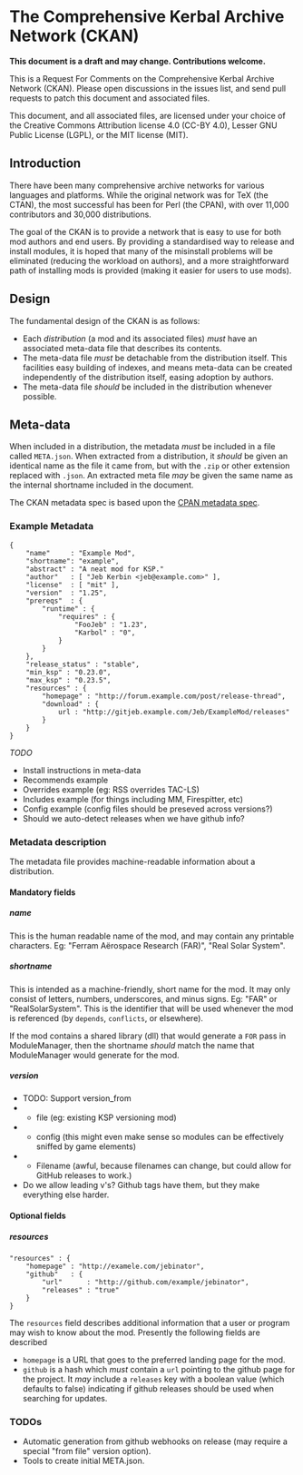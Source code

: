 # The Comprehensive Kerbal Archive Network (CKAN)

**This document is a draft and may change. Contributions welcome.**

This is a Request For Comments on the Comprehensive Kerbal Archive
Network (CKAN). Please open discussions in the issues list, and
send pull requests to patch this document and associated files.

This document, and all associated files, are licensed under your
choice of the Creative Commons Attribution license 4.0 (CC-BY 4.0),
Lesser GNU Public License (LGPL), or the MIT license (MIT).

## Introduction

There have been many comprehensive archive networks for various
languages and platforms. While the original network was for TeX
(the CTAN), the most successful has been for Perl (the CPAN),
with over 11,000 contributors and 30,000 distributions.

The goal of the CKAN is to provide a network that is easy to use
for both mod authors and end users. By providing a standardised way
to release and install modules, it is hoped that many of the misinstall
problems will be eliminated (reducing the workload on authors), and
a more straightforward path of installing mods is provided (making
it easier for users to use mods).

## Design

The fundamental design of the CKAN is as follows:

- Each *distribution* (a mod and its associated files) *must* have an
  associated meta-data file that describes its contents.
- The meta-data file *must* be detachable from the distribution
  itself. This facilities easy building of indexes, and means meta-data
  can be created independently of the distribution itself, easing
  adoption by authors.
- The meta-data file *should* be included in the distribution whenever
  possible.

## Meta-data

When included in a distribution, the metadata *must* be included
in a file called `META.json`. When extracted from a distribution,
it *should* be given an identical name as the file it came from, but
with the `.zip` or other extension replaced with `.json`. An extracted
meta file *may* be given the same name as the internal shortname
included in the document.

The CKAN metadata spec is based upon the
[CPAN metadata spec](https://metacpan.org/pod/CPAN::Meta::Spec).

### Example Metadata

    {
        "name"     : "Example Mod",
        "shortname": "example",
        "abstract" : "A neat mod for KSP."
        "author"   : [ "Jeb Kerbin <jeb@example.com>" ],
        "license"  : [ "mit" ],
        "version"  : "1.25",
        "prereqs"  : {
            "runtime" : {
                "requires" : {
                    "FooJeb" : "1.23",
                    "Karbol" : "0",
                }
            }
        },
        "release_status" : "stable",
        "min_ksp" : "0.23.0",
        "max_ksp" : "0.23.5",
        "resources" : {
            "homepage" : "http://forum.example.com/post/release-thread",
            "download" : {
                url : "http://gitjeb.example.com/Jeb/ExampleMod/releases"
            }
        }
    }

*TODO*

- Install instructions in meta-data
- Recommends example
- Overrides example (eg: RSS overrides TAC-LS)
- Includes example (for things including MM, Firespitter, etc)
- Config example (config files should be preseved across versions?)
- Should we auto-detect releases when we have github info?

### Metadata description

The metadata file provides machine-readable information about a
distribution.

#### Mandatory fields

##### name

This is the human readable name of the mod, and may contain any
printable characters. Eg: "Ferram Aërospace Research (FAR)",
"Real Solar System".

##### shortname

This is intended as a machine-friendly, short name for the mod.
It may only consist of letters, numbers, underscores, and minus
signs. Eg: "FAR" or "RealSolarSystem". This is the identifier that
will be used whenever the mod is referenced (by `depends`, `conflicts`,
or elsewhere).

If the mod contains a shared library (dll) that would generate a `FOR` pass
in ModuleManager, then the shortname *should* match the name that
ModuleManager would generate for the mod.

##### version

- TODO: Support version_from
- - file (eg: existing KSP versioning mod)
- - config (this might even make sense so modules can be effectively
    sniffed by game elements)
- - Filename (awful, because filenames can change, but could allow
    for GitHub releases to work.)
- Do we allow leading v's? Github tags have them, but they make everything
  else harder.

#### Optional fields

##### resources

    "resources" : {
        "homepage" : "http://examele.com/jebinator",
        "github"   : {
            "url"      : "http://github.com/example/jebinator",
            "releases" : "true"
        }
    }

The `resources` field describes additional information that a user or
program may wish to know about the mod. Presently the following fields
are described

- `homepage` is a URL that goes to the preferred landing page for the mod.
- `github` is a hash which *must* contain a `url` pointing to the
  github page for the project. It *may* include a `releases` key
  with a boolean value (which defaults to false) indicating if github releases
  should be used when searching for updates.

### TODOs

- Automatic generation from github webhooks on release (may require
  a special "from file" version option).
- Tools to create initial META.json.

